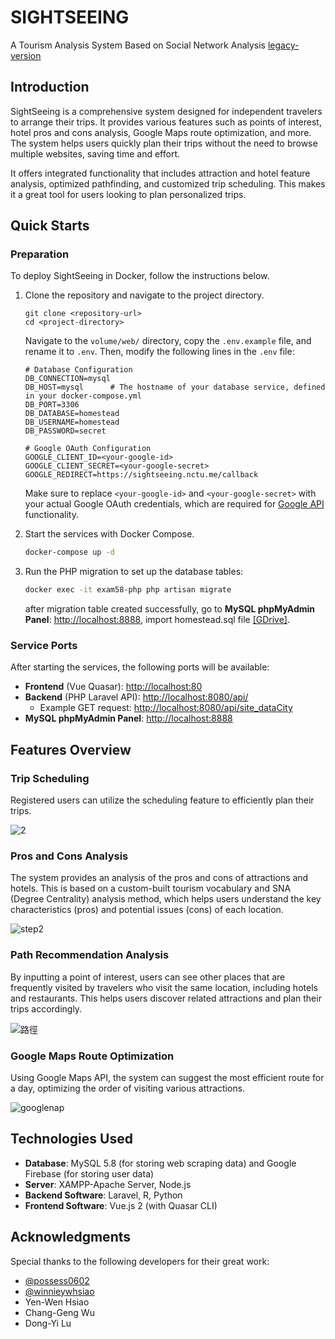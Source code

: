 # SIGHTSEEING 
A Tourism Analysis System Based on Social Network Analysis [legacy-version](https://github.com/possess0602/exam58/blob/master/readme.md)

## Introduction

SightSeeing is a comprehensive system designed for independent travelers to arrange their trips. It provides various features such as points of interest, hotel pros and cons analysis, Google Maps route optimization, and more. The system helps users quickly plan their trips without the need to browse multiple websites, saving time and effort.

It offers integrated functionality that includes attraction and hotel feature analysis, optimized pathfinding, and customized trip scheduling. This makes it a great tool for users looking to plan personalized trips.

## Quick Starts

### Preparation

To deploy SightSeeing in Docker, follow the instructions below.

1. Clone the repository and navigate to the project directory.
    ```git
    git clone <repository-url>
    cd <project-directory>
    ```

   Navigate to the `volume/web/` directory, copy the `.env.example` file, and rename it to `.env`. Then, modify the following lines in the `.env` file:
    ```.env
    # Database Configuration
    DB_CONNECTION=mysql
    DB_HOST=mysql      # The hostname of your database service, defined in your docker-compose.yml
    DB_PORT=3306       
    DB_DATABASE=homestead
    DB_USERNAME=homestead
    DB_PASSWORD=secret

    # Google OAuth Configuration
    GOOGLE_CLIENT_ID=<your-google-id>
    GOOGLE_CLIENT_SECRET=<your-google-secret>
    GOOGLE_REDIRECT=https://sightseeing.nctu.me/callback

    ```
    Make sure to replace `<your-google-id>` and `<your-google-secret>` with your actual Google OAuth credentials, which are required for [Google API](https://developers.google.com/identity/oauth2/web/guides/get-google-api-clientid?hl=zh-tw) functionality.

3. Start the services with Docker Compose.
    ```bash
    docker-compose up -d
    ```

4. Run the PHP migration to set up the database tables:
    ```bash
    docker exec -it exam58-php php artisan migrate
     ```
    after migration table created successfully, go to **MySQL phpMyAdmin Panel**: [http://localhost:8888](http://localhost:8888), import homestead.sql file [[GDrive]](https://drive.google.com/file/d/1a47WyEq9BpSIl9hXGO_6xh96NPT_2T9T/view?usp=sharing).
### Service Ports

After starting the services, the following ports will be available:
- **Frontend** (Vue Quasar): [http://localhost:80](http://localhost:80)
- **Backend** (PHP Laravel API): [http://localhost:8080/api/](http://localhost:8080/api/)
  - Example GET request: [http://localhost:8080/api/site_dataCity](http://localhost:8080/api/site_dataCity)
- **MySQL phpMyAdmin Panel**: [http://localhost:8888](http://localhost:8888)



## Features Overview

### Trip Scheduling

Registered users can utilize the scheduling feature to efficiently plan their trips.

![2](https://user-images.githubusercontent.com/48153269/192672072-15d27534-eef0-4805-855b-897d097939a6.png)

### Pros and Cons Analysis

The system provides an analysis of the pros and cons of attractions and hotels. This is based on a custom-built tourism vocabulary and SNA (Degree Centrality) analysis method, which helps users understand the key characteristics (pros) and potential issues (cons) of each location.

![step2](https://user-images.githubusercontent.com/48153269/192665673-d0e40df3-168c-41ce-91e9-a0a95b90a10a.png)

### Path Recommendation Analysis

By inputting a point of interest, users can see other places that are frequently visited by travelers who visit the same location, including hotels and restaurants. This helps users discover related attractions and plan their trips accordingly.

![路徑](https://user-images.githubusercontent.com/48153269/192665691-b37602a6-8fe9-49a5-8ebf-397a46dca03e.png)

### Google Maps Route Optimization

Using Google Maps API, the system can suggest the most efficient route for a day, optimizing the order of visiting various attractions.

![googlenap](https://user-images.githubusercontent.com/48153269/192665749-f9547c32-3cf1-45c4-bf4a-f76407a3f556.png)

## Technologies Used

- **Database**: MySQL 5.8 (for storing web scraping data) and Google Firebase (for storing user data)
- **Server**: XAMPP-Apache Server, Node.js
- **Backend Software**: Laravel, R, Python
- **Frontend Software**: Vue.js 2 (with Quasar CLI)

## Acknowledgments

Special thanks to the following developers for their great work:

- [@possess0602](https://github.com/possess0602)
- [@winnieywhsiao](https://github.com/winnieywhsiao)
- Yen-Wen Hsiao
- Chang-Geng Wu
- Dong-Yi Lu
